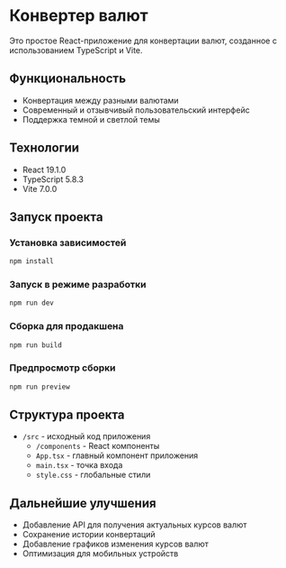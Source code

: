 # Конвертер валют

Это простое React-приложение для конвертации валют, созданное с использованием TypeScript и Vite.

## Функциональность

- Конвертация между разными валютами
- Современный и отзывчивый пользовательский интерфейс
- Поддержка темной и светлой темы

## Технологии

- React 19.1.0
- TypeScript 5.8.3
- Vite 7.0.0

## Запуск проекта

### Установка зависимостей

```bash
npm install
```

### Запуск в режиме разработки

```bash
npm run dev
```

### Сборка для продакшена

```bash
npm run build
```

### Предпросмотр сборки

```bash
npm run preview
```

## Структура проекта

- `/src` - исходный код приложения
  - `/components` - React компоненты
  - `App.tsx` - главный компонент приложения
  - `main.tsx` - точка входа
  - `style.css` - глобальные стили

## Дальнейшие улучшения

- Добавление API для получения актуальных курсов валют
- Сохранение истории конвертаций
- Добавление графиков изменения курсов валют
- Оптимизация для мобильных устройств
